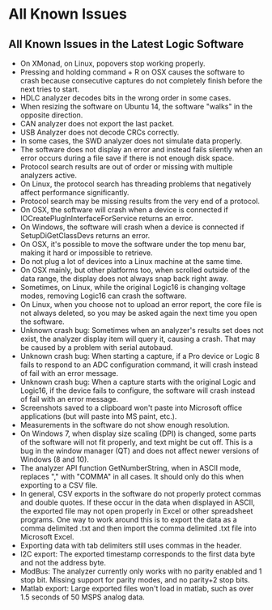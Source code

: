 # All Known Issues

## All Known Issues in the Latest Logic Software

* On XMonad, on Linux, popovers stop working properly.
* Pressing and holding command + R on OSX causes the software to crash because consecutive captures do not completely finish before the next tries to start.
* HDLC analyzer decodes bits in the wrong order in some cases.
* When resizing the software on Ubuntu 14, the software "walks" in the opposite direction.
* CAN analyzer does not export the last packet.
* USB Analyzer does not decode CRCs correctly.
* In some cases, the SWD analyzer does not simulate data properly.
* The software does not display an error and instead fails silently when an error occurs during a file save if there is not enough disk space.
* Protocol search results are out of order or missing with multiple analyzers active.
* On Linux, the protocol search has threading problems that negatively affect performance significantly.
* Protocol search may be missing results from the very end of a protocol.
* On OSX, the software will crash when a device is connected if IOCreatePlugInInterfaceForService returns an error.
* On Windows, the software will crash when a device is connected if SetupDiGetClassDevs returns an error.
* On OSX, it's possible to move the software under the top menu bar, making it hard or impossible to retrieve. 
* Do not plug a lot of devices into a Linux machine at the same time.
* On OSX mainly, but other platforms too, when scrolled outside of the data range, the display does not always snap back right away.
* Sometimes, on Linux, while the original Logic16 is changing voltage modes, removing Logic16 can crash the software.
* On Linux, when you choose not to upload an error report, the core file is not always deleted, so you may be asked again the next time you open the software.
* Unknown crash bug: Sometimes when an analyzer's results set does not exist, the analyzer display item will query it, causing a crash. That may be caused by a problem with serial autobaud.
* Unknown crash bug: When starting a capture, if a Pro device or Logic 8 fails to respond to an ADC configuration command, it will crash instead of fail with an error message.
* Unknown crash bug: When a capture starts with the original Logic and Logic16, if the device fails to configure, the software will crash instead of fail with an error message.
* Screenshots saved to a clipboard won't paste into Microsoft office applications \(but will paste into MS paint, etc.\).
* Measurements in the software do not show enough resolution.
* On Windows 7, when display size scaling \(DPI\) is changed, some parts of the software will not fit properly, and text might be cut off. This is a bug in the window manager \(QT\) and does not affect newer versions of Windows \(8 and 10\).
* The analyzer API function GetNumberString, when in ASCII mode, replaces "," with "COMMA" in all cases. It should only do this when exporting to a CSV file.
* In general, CSV exports in the software do not properly protect commas and double quotes. If these occur in the data when displayed in ASCII, the exported file may not open properly in Excel or other spreadsheet programs. One way to work around this is to export the data as a comma delimited .txt and then import the comma delimited .txt file into Microsoft Excel.
* Exporting data with tab delimiters still uses commas in the header.
* I2C export: The exported timestamp corresponds to the first data byte and not the address byte.
* ModBus: The analyzer currently only works with no parity enabled and 1 stop bit. Missing support for parity modes, and no parity+2 stop bits.
* Matlab export: Large exported files won't load in matlab, such as over 1.5 seconds of 50 MSPS analog data.

